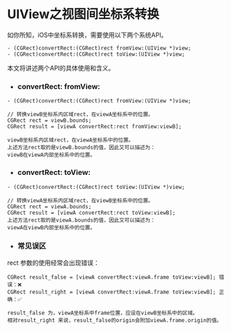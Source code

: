 
# UIView之视图间坐标系转换

如你所知，iOS中坐标系转换，需要使用以下两个系统API。

```
- (CGRect)convertRect:(CGRect)rect fromView:(UIView *)view;
- (CGRect)convertRect:(CGRect)rect toView:(UIView *)view;
```

本文将讲述两个API的具体使用和含义。

* ### convertRect: fromView:

```
- (CGRect)convertRect:(CGRect)rect fromView:(UIView *)view;

// 转换viewB坐标系内区域rect，在viewA坐标系中的位置。
CGRect rect = viewB.bounds;
CGRect result = [viewA convertRect:rect fromView:viewB];

viewB坐标系内区域rect，在viewA坐标系中的位置。
上述方法rect取的是viewB.bounds的值，因此又可以描述为：
viewB在viewA内部坐标系中的位置。
```

* ### convertRect: toView:
```
- (CGRect)convertRect:(CGRect)rect toView:(UIView *)view;

// 转换viewA坐标系内区域rect，在viewB坐标系中的位置。
CGRect rect = viewA.bounds;
CGRect result = [viewA convertRect:rect toView:viewB];
上述方法rect取的是viewA.bounds的值，因此又可以描述为：
viewA在viewB内部坐标系中的位置。
```


* ### 常见误区

rect 参数的使用经常会出现错误：
```
CGRect result_false = [viewA convertRect:viewA.frame toView:viewB]; 错误：❌
CGRect result_right = [viewA convertRect:viewA.frame toView:viewB]; 正确：✅

result_false 为，viewA坐标系中frame位置，应设在viewB坐标系中的区域。
相对result_right 来说，result_false的origin会附加viewA.frame.origin的值。
```

